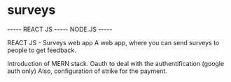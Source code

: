 # surveys

----- REACT JS ----- NODE.JS -----

REACT JS - Surveys web app
A web app, where you can send surveys to people to get feedback.

Introduction of MERN stack.
Oauth to deal with the authentification (google auth only)
Also, configuration of strike for the payment.

